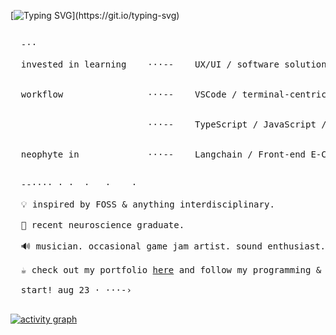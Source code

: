 [![Typing SVG](https://readme-typing-svg.demolab.com?font=Roboto+Mono&weight=250&size=38&duration=3000&pause=900&color=B84C0A&multiline=false&width=600&height=80&lines=%E3%82%88%E3%81%86%E3%81%93%E3%81%9D%EF%BC%81;welcome.)](https://git.io/typing-svg)
<pre>
  
  -⋅⋅
  
  invested in learning    ⋅⋅⋅--    UX/UI / software solutions / interactive design <br>
  
  workflow                ⋅⋅⋅--    VSCode / terminal-centric / React.js <br>
  
                          ⋅⋅⋅--    TypeScript / JavaScript / HTML / CSS / PostgreSQL <br>
  
  neophyte in             ⋅⋅⋅--    Langchain / Front-end E-Commerce <br>

  --⋅⋅⋅⋅ ⋅ ⋅  ⋅   ⋅    ⋅  

  💡 inspired by FOSS & anything interdisciplinary.
  
  🧠 recent neuroscience graduate.

  🔊 musician. occasional game jam artist. sound enthusiast.
  
  ☕ check out my portfolio <a href="https://lysts.vercel.app">here</a> and follow my programming & tech portfolio journey <a href="http://lysts.xyz/">here!</a>         *blog currently under maintenance.
  
  start! aug 23 ⋅ ⋅⋅⋅-›
  
</pre>

[![activity graph](https://github-readme-activity-graph.vercel.app/graph?username=lysts&custom_title=contribution%20log&hide_border=true&bg_color=07060c&color=d75f00&title_color=d75f00&line=d75f00&point=879cff)](https://github.com/lysts/github-readme-activity-graph)



